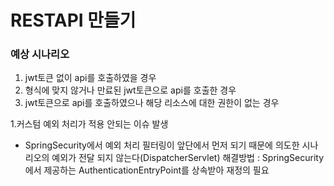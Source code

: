 # RESTAPI 만들기

### 예상 시나리오
1. jwt토큰 없이 api를 호출하였을 경우
2. 형식에 맞지 않거나 만료된 jwt토큰으로 api를 호출한 경우
3. jwt토큰으로 api를 호출하였으나 해당 리소스에 대한 권한이 없는 경우

1.커스텀 예외 처리가 적용 안되는 이슈 발생
- SpringSecurity에서 예외 처리 필터링이 앞단에서 먼저 되기 때문에 의도한 시나리오의 예외가
전달 되지 않는다(DispatcherServlet)
  해결방법 : SpringSecurity에서 제공하는 AuthenticationEntryPoint를 상속받아 재정의 필요